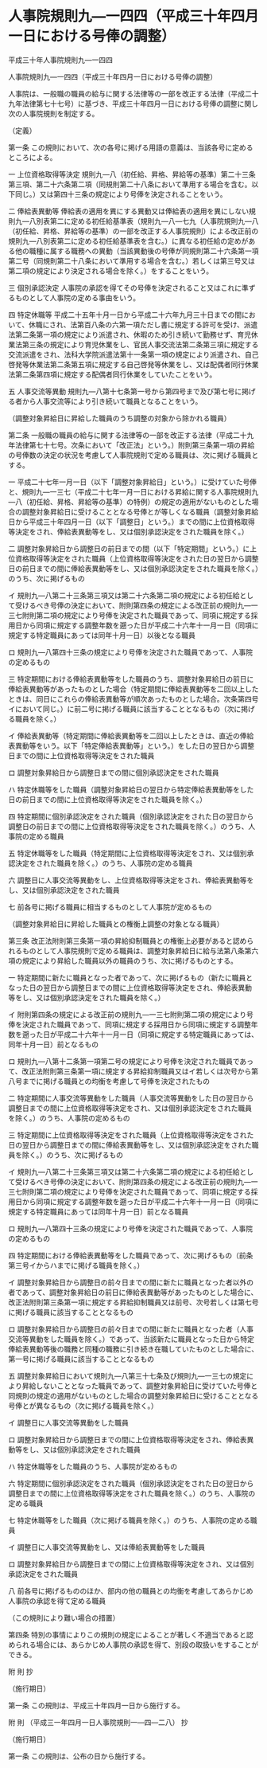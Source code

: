 # 人事院規則九―一四四（平成三十年四月一日における号俸の調整）

平成三十年人事院規則九―一四四

人事院規則九―一四四（平成三十年四月一日における号俸の調整）

人事院は、一般職の職員の給与に関する法律等の一部を改正する法律（平成二十九年法律第七十七号）に基づき、平成三十年四月一日における号俸の調整に関し次の人事院規則を制定する。

（定義）

第一条 この規則において、次の各号に掲げる用語の意義は、当該各号に定めるところによる。

一 上位資格取得等決定 規則九―八（初任給、昇格、昇給等の基準）第二十三条第三項、第二十六条第二項（同規則第二十八条において準用する場合を含む。以下同じ。）又は第四十三条の規定により号俸を決定されることをいう。

二 俸給表異動等 俸給表の適用を異にする異動又は俸給表の適用を異にしない規則九―八別表第二に定める初任給基準表（規則九―八―七九（人事院規則九―八（初任給、昇格、昇給等の基準）の一部を改正する人事院規則）による改正前の規則九―八別表第二に定める初任給基準表を含む。）に異なる初任給の定めがある他の職種に属する職務への異動（当該異動後の号俸が同規則第二十六条第一項第二号（同規則第二十八条において準用する場合を含む。）若しくは第三号又は第二項の規定により決定される場合を除く。）をすることをいう。

三 個別承認決定 人事院の承認を得てその号俸を決定されること又はこれに準ずるものとして人事院の定める事由をいう。

四 特定休職等 平成二十五年十月一日から平成二十六年九月三十日までの間において、休職にされ、法第百八条の六第一項ただし書に規定する許可を受け、派遣法第二条第一項の規定により派遣され、休暇のため引き続いて勤務せず、育児休業法第三条の規定により育児休業をし、官民人事交流法第二条第三項に規定する交流派遣をされ、法科大学院派遣法第十一条第一項の規定により派遣され、自己啓発等休業法第二条第五項に規定する自己啓発等休業をし、又は配偶者同行休業法第二条第四項に規定する配偶者同行休業をしていたことをいう。

五 人事交流等異動 規則九―八第十七条第一号から第四号まで及び第七号に掲げる者から人事交流等により引き続いて職員となることをいう。

（調整対象昇給日に昇給した職員のうち調整の対象から除かれる職員）

第二条 一般職の職員の給与に関する法律等の一部を改正する法律（平成二十九年法律第七十七号。次条において「改正法」という。）附則第三条第一項の昇給の号俸数の決定の状況を考慮して人事院規則で定める職員は、次に掲げる職員とする。

一 平成二十七年一月一日（以下「調整対象昇給日」という。）に受けていた号俸と、規則九―一三七（平成二十七年一月一日における昇給に関する人事院規則九―八（初任給、昇格、昇給等の基準）の特例）の規定の適用がないものとした場合の調整対象昇給日に受けることとなる号俸とが等しくなる職員（調整対象昇給日から平成三十年四月一日（以下「調整日」という。）までの間に上位資格取得等決定をされ、俸給表異動等をし、又は個別承認決定をされた職員を除く。）

二 調整対象昇給日から調整日の前日までの間（以下「特定期間」という。）に上位資格取得等決定をされた職員（上位資格取得等決定をされた日の翌日から調整日の前日までの間に俸給表異動等をし、又は個別承認決定をされた職員を除く。）のうち、次に掲げるもの

イ 規則九―八第二十三条第三項又は第二十六条第二項の規定による初任給として受けるべき号俸の決定において、附則第四条の規定による改正前の規則九―一三七附則第二項の規定により号俸を決定された職員であって、同項に規定する採用日から同項に規定する調整年数を遡った日が平成二十六年十一月一日（同項に規定する特定職員にあっては同年十月一日）以後となる職員

ロ 規則九―八第四十三条の規定により号俸を決定された職員であって、人事院の定めるもの

三 特定期間における俸給表異動等をした職員のうち、調整対象昇給日の前日に俸給表異動等があったものとした場合（特定期間に俸給表異動等を二回以上したときは、同日にこれらの俸給表異動等が順次あったものとした場合。次条第四号イにおいて同じ。）に前二号に掲げる職員に該当することとなるもの（次に掲げる職員を除く。）

イ 俸給表異動等（特定期間に俸給表異動等を二回以上したときは、直近の俸給表異動等をいう。以下「特定俸給表異動等」という。）をした日の翌日から調整日までの間に上位資格取得等決定をされた職員

ロ 調整対象昇給日から調整日までの間に個別承認決定をされた職員

ハ 特定休職等をした職員（調整対象昇給日の翌日から特定俸給表異動等をした日の前日までの間に上位資格取得等決定をされた職員を除く。）

四 特定期間に個別承認決定をされた職員（個別承認決定をされた日の翌日から調整日の前日までの間に上位資格取得等決定をされた職員を除く。）のうち、人事院の定める職員

五 特定休職等をした職員（特定期間に上位資格取得等決定をされ、又は個別承認決定をされた職員を除く。）のうち、人事院の定める職員

六 調整日に人事交流等異動をし、上位資格取得等決定をされ、俸給表異動等をし、又は個別承認決定をされた職員

七 前各号に掲げる職員に相当するものとして人事院が定めるもの

（調整対象昇給日に昇給した職員との権衡上調整の対象となる職員）

第三条 改正法附則第三条第一項の昇給抑制職員との権衡上必要があると認められるものとして人事院規則で定める職員は、調整対象昇給日に給与法第八条第六項の規定により昇給した職員以外の職員のうち、次に掲げるものとする。

一 特定期間に新たに職員となった者であって、次に掲げるもの（新たに職員となった日の翌日から調整日までの間に上位資格取得等決定をされ、俸給表異動等をし、又は個別承認決定をされた職員を除く。）

イ 附則第四条の規定による改正前の規則九―一三七附則第二項の規定により号俸を決定された職員であって、同項に規定する採用日から同項に規定する調整年数を遡った日が平成二十六年十一月一日（同項に規定する特定職員にあっては、同年十月一日）前となるもの

ロ 規則九―八第十二条第一項第二号の規定により号俸を決定された職員であって、改正法附則第三条第一項に規定する昇給抑制職員又はイ若しくは次号から第八号までに掲げる職員との均衡を考慮して号俸を決定されたもの

二 特定期間に人事交流等異動をした職員（人事交流等異動をした日の翌日から調整日までの間に上位資格取得等決定をされ、又は個別承認決定をされた職員を除く。）のうち、人事院の定めるもの

三 特定期間に上位資格取得等決定をされた職員（上位資格取得等決定をされた日の翌日から調整日までの間に俸給表異動等をし、又は個別承認決定をされた職員を除く。）のうち、次に掲げるもの

イ 規則九―八第二十三条第三項又は第二十六条第二項の規定による初任給として受けるべき号俸の決定において、附則第四条の規定による改正前の規則九―一三七附則第二項の規定により号俸を決定された職員であって、同項に規定する採用日から同項に規定する調整年数を遡った日が平成二十六年十一月一日（同項に規定する特定職員にあっては同年十月一日）前となる職員

ロ 規則九―八第四十三条の規定により号俸を決定された職員であって、人事院の定めるもの

四 特定期間における俸給表異動等をした職員であって、次に掲げるもの（前条第三号イからハまでに掲げる職員を除く。）

イ 調整対象昇給日から調整日の前々日までの間に新たに職員となった者以外の者であって、調整対象昇給日の前日に俸給表異動等があったものとした場合に、改正法附則第三条第一項に規定する昇給抑制職員又は前号、次号若しくは第七号に掲げる職員に該当することとなるもの

ロ 調整対象昇給日から調整日の前々日までの間に新たに職員となった者（人事交流等異動をした職員を除く。）であって、当該新たに職員となった日から特定俸給表異動等後の職務と同種の職務に引き続き在職していたものとした場合に、第一号に掲げる職員に該当することとなるもの

五 調整対象昇給日において規則九―八第三十七条及び規則九―一三七の規定により昇給しないこととなった職員であって、調整対象昇給日に受けていた号俸と同規則の規定の適用がないものとした場合の調整対象昇給日に受けることとなる号俸とが異なるもの（次に掲げる職員を除く。）

イ 調整日に人事交流等異動をした職員

ロ 調整対象昇給日から調整日までの間に上位資格取得等決定をされ、俸給表異動等をし、又は個別承認決定をされた職員

ハ 特定休職等をした職員のうち、人事院が定めるもの

六 特定期間に個別承認決定をされた職員（個別承認決定をされた日の翌日から調整日までの間に上位資格取得等決定をされた職員を除く。）のうち、人事院の定める職員

七 特定休職等をした職員（次に掲げる職員を除く。）のうち、人事院の定める職員

イ 調整日に人事交流等異動をし、又は俸給表異動等をした職員

ロ 調整対象昇給日から調整日までの間に上位資格取得等決定をされ、又は個別承認決定をされた職員

八 前各号に掲げるもののほか、部内の他の職員との均衡を考慮してあらかじめ人事院の承認を得て定める職員

（この規則により難い場合の措置）

第四条 特別の事情によりこの規則の規定によることが著しく不適当であると認められる場合には、あらかじめ人事院の承認を得て、別段の取扱いをすることができる。

附 則 抄

（施行期日）

第一条 この規則は、平成三十年四月一日から施行する。

附 則 （平成三一年四月一日人事院規則一―四―二八） 抄

（施行期日）

第一条 この規則は、公布の日から施行する。
